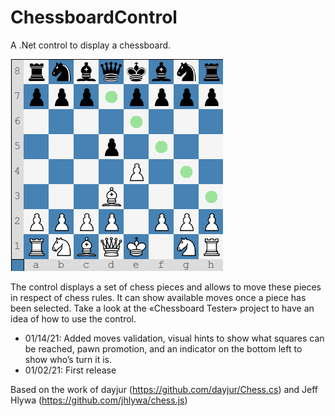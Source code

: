 # ChessboardControl
A .Net control to display a chessboard.

![Initial_Position](/Screenshots/ChessboardControl.png)

The control displays a set of chess pieces and allows to move these pieces in respect of chess rules. It can show available moves once a piece has been selected. Take a look at the «Chessboard Tester» project to have an idea of how to use the control.

* 01/14/21: Added moves validation, visual hints to show what squares can be reached, pawn promotion, and an indicator on the bottom left to show who’s turn it is.
* 01/02/21: First release


Based on the work of dayjur (https://github.com/dayjur/Chess.cs) and Jeff Hlywa (https://github.com/jhlywa/chess.js)
